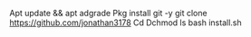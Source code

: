 Apt update && apt adgrade
Pkg install git -y
git clone https://github.com/jonathan3178
Cd Dchmod
ls
bash install.sh
